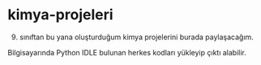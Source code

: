 # kimya-projeleri
9. sınıftan bu yana oluşturduğum kimya projelerini burada paylaşacağım.


Bilgisayarında Python IDLE bulunan herkes kodları yükleyip çıktı alabilir.
